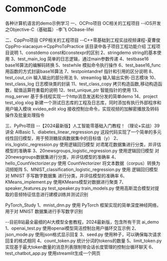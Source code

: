 # CommonCode
各种计算机语言的demo示例学习
一、OCPro项目
OC相关的工程项目
--iOS开发之Objective-C（基础篇）-李飞
OCbase-lifei


二、CppPro项目
CPP相关的工程项目
--C++零基础到工程实战视频课程-夏曹俊
CppPro-xiacaojun->CppProToPractice
该目录中各子项目工程功能介绍
工程项目说明
1、constdemo
const和constexpr的区别
2、stringdemo
string的基本使用
3、test_main_log
简单的日志逻辑，通过main参数传递
4、testbase16
base16算法的编解码转换
5、testwhile
模拟命令执行操作
6、test_base16_func
用函数的方式封装base16算法
7、testpointandref
指针和引用的区分说明
8、test_cout_cin
输入输出的部分用法
9、streamlog
输入输出实例-日志模块
10、test_class_log
日志模块类的封装
11、test_class_copy
拷贝构造函数,移动构造函数，赋值运算符重载的说明
12、test_unique_ptr
智能指针的使用
13、msg_server
基于多线程实现一个http消息发送和分发的简单demo
14、project
test_xlog
xlog
新建一个测试日志库的工程及日志库，同时添加有执行外部程序和用户输入模块
xvideo_edit
xlog
接收控制台命令，实现视频的加解密播放及转码操作及批量处理指令


三、PyPro项目
--【2024最新版】人工智能零基础入门教程！（理论+实战）39讲全
AIBasic
1、diabetes_linear_regression.py
这段代码实现了一个简单的多元线性回归模型，用于预测糖尿病数据集中的目标值（y）
2、iris_logistic_regression.py
使用逻辑回归模型 对鸢尾花数据集进行分类，并评估模型的准确率
3、20newsgroups_logistic_regression.py
使用逻辑回归模型 对20newsgroups数据集进行分类，并评估模型的准确率
4、hello_CountVectorizer.py
使用 CountVectorizer 将文本数据（corpus）转换为 词频矩阵
5、MNIST_classification_logistic_regression.py
使用 逻辑回归模型 对 MNIST 手写数字数据集 进行分类，并评估模型的准确率
6、KMeans_implement.py
使用KMeans模型对数据进行聚类
7、speaker_features.py  test_speaker.py train_models.py
使用高斯混合模型对提取的音频特征信息进行建模训练并测试识别

PyTorch_Study
1、mnist_dnn.py
使用 PyTorch 框架实现的简单深度神经网络，用于对 MNIST 数据集进行手写数字识别

--目前B站最全最细的AI大模型全套教程，2024最新版，包含所有干货
ai_demo
1、openai_test.py
使用openai模型简洁控制台用户循环交互示例
2、json_mode.py
使用json格式显示回复
3、seed.py
使用种子，可以确保每次请求回复的格式相同
4、count_token.py
统计分词的tokens的数量
5、limit_token.py
实现基于最大token数量的消息列表限制带会话长度管理的控制台循环聊天
6、test_chatbot_app.py
使用streamlit生成一个网页
